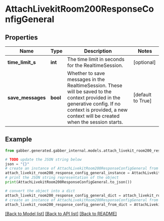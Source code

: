 # AttachLivekitRoom200ResponseConfigGeneral


## Properties

Name | Type | Description | Notes
------------ | ------------- | ------------- | -------------
**time_limit_s** | **int** | The time limit in seconds for the RealtimeSession. | [optional] 
**save_messages** | **bool** | Whether to save messages in the RealtimeSession. These will be saved to the context provided in the generative config. If no context is provided, a new context will be created when the session starts.  | [default to True]

## Example

```python
from gabber.generated.gabber_internal.models.attach_livekit_room200_response_config_general import AttachLivekitRoom200ResponseConfigGeneral

# TODO update the JSON string below
json = "{}"
# create an instance of AttachLivekitRoom200ResponseConfigGeneral from a JSON string
attach_livekit_room200_response_config_general_instance = AttachLivekitRoom200ResponseConfigGeneral.from_json(json)
# print the JSON string representation of the object
print(AttachLivekitRoom200ResponseConfigGeneral.to_json())

# convert the object into a dict
attach_livekit_room200_response_config_general_dict = attach_livekit_room200_response_config_general_instance.to_dict()
# create an instance of AttachLivekitRoom200ResponseConfigGeneral from a dict
attach_livekit_room200_response_config_general_from_dict = AttachLivekitRoom200ResponseConfigGeneral.from_dict(attach_livekit_room200_response_config_general_dict)
```
[[Back to Model list]](../README.md#documentation-for-models) [[Back to API list]](../README.md#documentation-for-api-endpoints) [[Back to README]](../README.md)


